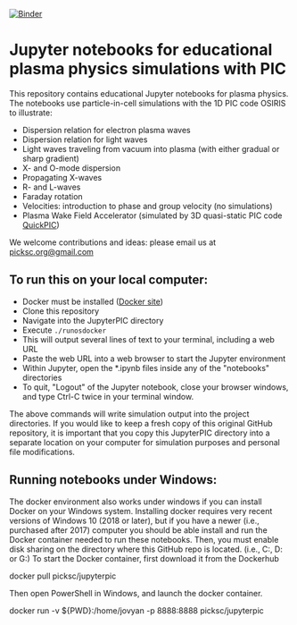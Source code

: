 [![Binder](https://mybinder.org/badge.svg)](https://mybinder.org/v2/gh/UCLA-Plasma-Simulation-Group/JupyterPIC/master)

# Jupyter notebooks for educational plasma physics simulations with PIC

This repository contains educational Jupyter notebooks for plasma physics.  The notebooks use particle-in-cell simulations with the 1D PIC code OSIRIS to illustrate:
* Dispersion relation for electron plasma waves
* Dispersion relation for light waves
* Light waves traveling from vacuum into plasma (with either gradual or sharp gradient)
* X- and O-mode dispersion
* Propagating X-waves
* R- and L-waves
* Faraday rotation
* Velocities:  introduction to phase and group velocity (no simulations)
* Plasma Wake Field Accelerator (simulated by 3D quasi-static PIC code [QuickPIC](https://github.com/UCLA-Plasma-Simulation-Group/QuickPIC-OpenSource.git))

We welcome contributions and ideas:  please email us at picksc.org@gmail.com

## To run this on your local computer:

* Docker must be installed ([Docker site](https://www.docker.com/))
* Clone this repository
* Navigate into the JupyterPIC directory
* Execute `./runosdocker`
* This will output several lines of text to your terminal, including a web URL
* Paste the web URL into a web browser to start the Jupyter environment
* Within Jupyter, open the *.ipynb files inside any of the "notebooks" directories 
* To quit, "Logout" of the Jupyter notebook, close your browser windows, and type Ctrl-C twice in your terminal window.

The above commands will write simulation output into the project directories.  If you would like to keep a fresh copy of this original GitHub repository, it is important that you copy this JupyterPIC directory into a separate location on your computer for simulation purposes and personal file modifications.

## Running notebooks under Windows:

The docker environment also works under windows if you can install Docker on your Windows system.  Installing docker requires very recent versions of Windows 10 (2018 or later), but if you have a newer (i.e., purchased after 2017) computer you should be able install and run the Docker container needed to run these notebooks.  Then, you must enable disk sharing on the directory where this GitHub repo is located.  (i.e., C:, D: or G:)  To start the Docker container, first download it from the Dockerhub

docker pull picksc/jupyterpic

Then open PowerShell in Windows, and launch the docker container.

docker run -v ${PWD}:/home/jovyan -p 8888:8888 picksc/jupyterpic

